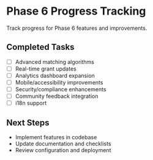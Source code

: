 # Phase 6 Progress Tracking

Track progress for Phase 6 features and improvements.

## Completed Tasks

-   [ ] Advanced matching algorithms
-   [ ] Real-time grant updates
-   [ ] Analytics dashboard expansion
-   [ ] Mobile/accessibility improvements
-   [ ] Security/compliance enhancements
-   [ ] Community feedback integration
-   [ ] i18n support

## Next Steps

-   Implement features in codebase
-   Update documentation and checklists
-   Review configuration and deployment
